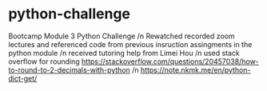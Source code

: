 # python-challenge
Bootcamp Module 3 Python Challenge
/n
Rewatched recorded zoom lectures and referenced code from previous insruction assingments in the python module
/n
received tutoring help from Limei Hou
/n
used stack overflow for rounding https://stackoverflow.com/questions/20457038/how-to-round-to-2-decimals-with-python
/n
https://note.nkmk.me/en/python-dict-get/
